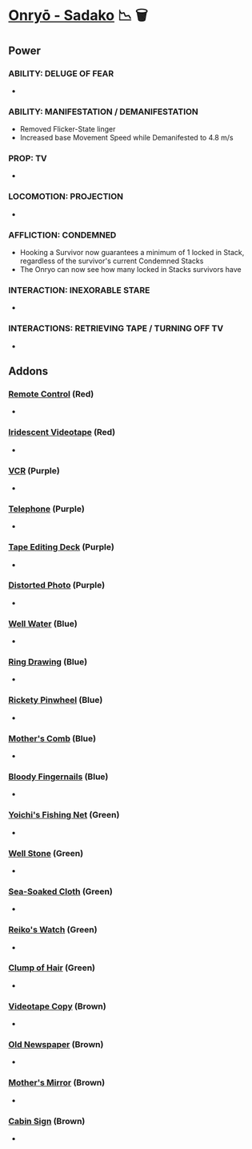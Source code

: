 # [Onryō - Sadako](<https://deadbydaylight.wiki.gg/wiki/Sadako_Yamamura>) 📉 🗑️

## Power

### ABILITY: DELUGE OF FEAR

-


### ABILITY: MANIFESTATION / DEMANIFESTATION

- Removed Flicker-State linger
- Increased base Movement Speed while Demanifested to 4.8 m/s


### PROP: TV

-


### LOCOMOTION: PROJECTION

-


### AFFLICTION: CONDEMNED

- Hooking a Survivor now guarantees a minimum of 1 locked in Stack, regardless of the survivor's current Condemned Stacks
- The Onryo can now see how many locked in Stacks survivors have

### INTERACTION: INEXORABLE STARE

-


### INTERACTIONS: RETRIEVING TAPE / TURNING OFF TV

-


## Addons

### [Remote Control](<https://deadbydaylight.wiki.gg/wiki/Remote_Control>) (Red)

-


### [Iridescent Videotape](<https://deadbydaylight.wiki.gg/wiki/Iridescent_Videotape>) (Red)

-


### [VCR](<https://deadbydaylight.wiki.gg/wiki/VCR>) (Purple)

-


### [Telephone](<https://deadbydaylight.wiki.gg/wiki/Telephone>) (Purple)

-


### [Tape Editing Deck](<https://deadbydaylight.wiki.gg/wiki/Tape_Editing_Deck>) (Purple)

-


### [Distorted Photo](<https://deadbydaylight.wiki.gg/wiki/Distorted_Photo>) (Purple)

-


### [Well Water](<https://deadbydaylight.wiki.gg/wiki/Well_Water>) (Blue)

-


### [Ring Drawing](<https://deadbydaylight.wiki.gg/wiki/Ring_Drawing>) (Blue)

-


### [Rickety Pinwheel](<https://deadbydaylight.wiki.gg/wiki/Rickety_Pinwheel>) (Blue)

-


### [Mother's Comb](<https://deadbydaylight.wiki.gg/wiki/Mother%27s_Comb>) (Blue)

-


### [Bloody Fingernails](<https://deadbydaylight.wiki.gg/wiki/Bloody_Fingernails>) (Blue)

-


### [Yoichi's Fishing Net](<https://deadbydaylight.wiki.gg/wiki/Yoichi%27s_Fishing_Net>) (Green)

-


### [Well Stone](<https://deadbydaylight.wiki.gg/wiki/Well_Stone>) (Green)

-


### [Sea-Soaked Cloth](<https://deadbydaylight.wiki.gg/wiki/Sea-Soaked_Cloth>) (Green)

-


### [Reiko's Watch](<https://deadbydaylight.wiki.gg/wiki/Reiko%27s_Watch>) (Green)

-


### [Clump of Hair](<https://deadbydaylight.wiki.gg/wiki/Clump_of_Hair>) (Green)

-


### [Videotape Copy](<https://deadbydaylight.wiki.gg/wiki/Videotape_Copy>) (Brown)

-


### [Old Newspaper](<https://deadbydaylight.wiki.gg/wiki/Old_Newspaper>) (Brown)

-


### [Mother's Mirror](<https://deadbydaylight.wiki.gg/wiki/Mother%27s_Mirror>) (Brown)

-


### [Cabin Sign](<https://deadbydaylight.wiki.gg/wiki/Cabin_Sign>) (Brown)

-
